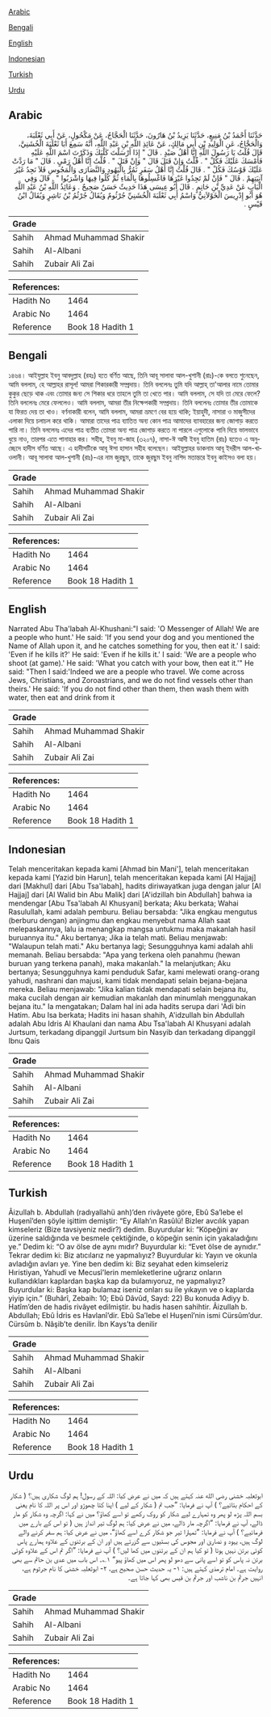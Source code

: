 [Arabic](#arabic)

[Bengali](#bengali)

[English](#english)

[Indonesian](#indonesian)

[Turkish](#turkish)

[Urdu](#urdu)

## Arabic


<div dir="rtl" lang="ar" style={{fontSize:'larger',backgroundColor:'#f8f9fa',padding:20}}>
حَدَّثَنَا أَحْمَدُ بْنُ مَنِيعٍ، حَدَّثَنَا يَزِيدُ بْنُ هَارُونَ، حَدَّثَنَا الْحَجَّاجُ، عَنْ مَكْحُولٍ، عَنْ أَبِي ثَعْلَبَةَ، وَالْحَجَّاجُ، عَنِ الْوَلِيدِ بْنِ أَبِي مَالِكٍ، عَنْ عَائِذِ اللَّهِ بْنِ عَبْدِ اللَّهِ، أَنَّهُ سَمِعَ أَبَا ثَعْلَبَةَ الْخُشَنِيَّ، قَالَ قُلْتُ يَا رَسُولَ اللَّهِ إِنَّا أَهْلُ صَيْدٍ ‏.‏ قَالَ ‏"‏ إِذَا أَرْسَلْتَ كَلْبَكَ وَذَكَرْتَ اسْمَ اللَّهِ عَلَيْهِ فَأَمْسَكَ عَلَيْكَ فَكُلْ ‏"‏ ‏.‏ قُلْتُ وَإِنْ قَتَلَ قَالَ ‏"‏ وَإِنْ قَتَلَ ‏"‏ ‏.‏ قُلْتُ إِنَّا أَهْلُ رَمْىٍ ‏.‏ قَالَ ‏"‏ مَا رَدَّتْ عَلَيْكَ قَوْسُكَ فَكُلْ ‏"‏ ‏.‏ قَالَ قُلْتُ إِنَّا أَهْلُ سَفَرٍ نَمُرُّ بِالْيَهُودِ وَالنَّصَارَى وَالْمَجُوسِ فَلاَ نَجِدُ غَيْرَ آنِيَتِهِمْ ‏.‏ قَالَ ‏"‏ فَإِنْ لَمْ تَجِدُوا غَيْرَهَا فَاغْسِلُوهَا بِالْمَاءِ ثُمَّ كُلُوا فِيهَا وَاشْرَبُوا ‏"‏ ‏.‏ قَالَ وَفِي الْبَابِ عَنْ عَدِيِّ بْنِ حَاتِمٍ ‏.‏ قَالَ أَبُو عِيسَى هَذَا حَدِيثٌ حَسَنٌ صَحِيحٌ ‏.‏ وَعَائِذُ اللَّهِ بْنُ عَبْدِ اللَّهِ هُوَ أَبُو إِدْرِيسَ الْخَوْلاَنِيُّ وَاسْمُ أَبِي ثَعْلَبَةَ الْخُشَنِيِّ جُرْثُومٌ وَيُقَالُ جُرْثُمُ بْنُ نَاشِرٍ وَيُقَالُ ابْنُ قَيْسٍ ‏.‏
</div>
<div style={{backgroundColor:'#f8f9fa',padding:20, marginBottom: 10}}><table> <thead> <tr> <th>Grade</th> <th></th> </tr> </thead> <tbody> <tr><td>Sahih</td><td>Ahmad Muhammad Shakir</td></tr><tr><td>Sahih</td><td>Al-Albani</td></tr><tr><td>Sahih</td><td>Zubair Ali Zai</td></tr></tbody></table><table> <thead> <tr> <th>References:</th> <th></th> </tr> </thead> <tbody><tr><td>Hadith No</td><td>1464</td></tr><tr><td>Arabic No</td><td>1464</td></tr><tr><td>Reference</td><td>Book 18 Hadith 1</td></tr></tbody></table></div>

## Bengali


<div dir="ltr" lang="bn" style={{fontSize:'larger',backgroundColor:'#f8f9fa',padding:20}}>
১৪৬৪। আইযুল্লাহ ইবনু আবদুল্লাহ (রহঃ) হতে বর্ণিত আছে, তিনি আবূ সালাবা আল-খুশানী (রাঃ)-কে বলতে শুনেছেন, আমি বললাম, হে আল্লাহর রাসূল! আমরা শিকারকারী সম্প্রদায়। তিনি বললেনঃ তুমি যদি আল্লাহ্ তা'আলার নামে তোমার কুকুর ছেড়ে থাক এবং তোমার জন্য সে শিকার ধরে তাহলে তুমি তা খেতে পার। আমি বললাম, সে যদি তা মেরে ফেলে? তিনি বললেনঃ মেরে ফেললেও। আমি বললাম, আমরা তীর নিক্ষেপকারী সম্প্রদায়। তিনি বললেনঃ তোমার তীর তোমাকে যা ফিরত দেয় তা খাও। বর্ণনাকারী বলেন, আমি বললাম, আমরা ভ্রমণে বের হয়ে থাকি; ইয়াহুদী, নাসারা ও মাজুসীদের এলাকা দিয়ে চলাচল করে থাকি। আমারা তাদের পাত্র ব্যাতিত অন্য কোন পাত্র আমাদের ব্যাবহারের জন্য জোগাড় করতে পারি না। তিনি বললেনঃ এদের পাত্র ব্যতীত তোমরা অন্য পাত্র জোগাড় করতে না পারলে এগুলোকে পানি দিয়ে ভালভাবে ধুয়ে নাও, তারপর এতে পানাহার কর। সহীহ, ইবনু মা-জাহ (৩২০৭), নাসা-ঈ আদী ইবনু হাতিম (রাঃ) হতেও এ অনুচ্ছেদে হাদীস বর্ণিত আছে। এ হাদীসটিকে আবূ ঈসা হাসান সহীহ বলেছেন। আইযুল্লাহর ডাকনাম আবূ ইদরীস আল-খাওলানী। আবূ সালাবা আল-খুশানী (রাঃ)-এর নাম জুরছুম, তাকে জুরছুম ইবনু নাশিদ মতান্তরে ইবনু কাইসও বলা হয়।
</div>
<div style={{backgroundColor:'#f8f9fa',padding:20, marginBottom: 10}}><table> <thead> <tr> <th>Grade</th> <th></th> </tr> </thead> <tbody> <tr><td>Sahih</td><td>Ahmad Muhammad Shakir</td></tr><tr><td>Sahih</td><td>Al-Albani</td></tr><tr><td>Sahih</td><td>Zubair Ali Zai</td></tr></tbody></table><table> <thead> <tr> <th>References:</th> <th></th> </tr> </thead> <tbody><tr><td>Hadith No</td><td>1464</td></tr><tr><td>Arabic No</td><td>1464</td></tr><tr><td>Reference</td><td>Book 18 Hadith 1</td></tr></tbody></table></div>

## English


<div dir="ltr" lang="en" style={{fontSize:'larger',backgroundColor:'#f8f9fa',padding:20}}>
Narrated Abu Tha'labah Al-Khushani:"I said: 'O Messenger of Allah! We are a people who hunt.' He said: 'If you send your dog and you mentioned the Name of Allah upon it, and he catches something for you, then eat it.' I said: 'Even if he kills it?' He said: 'Even if he kills it.' I said: 'We are a people who shoot (at game).' He said: 'What you catch with your bow, then eat it.'" He said: "Then I said:'Indeed we are a people who travel. We come across Jews, Christians, and Zoroastrians, and we do not find vessels other than theirs.' He said: 'If you do not find other than them, then wash them with water, then eat and drink from it
</div>
<div style={{backgroundColor:'#f8f9fa',padding:20, marginBottom: 10}}><table> <thead> <tr> <th>Grade</th> <th></th> </tr> </thead> <tbody> <tr><td>Sahih</td><td>Ahmad Muhammad Shakir</td></tr><tr><td>Sahih</td><td>Al-Albani</td></tr><tr><td>Sahih</td><td>Zubair Ali Zai</td></tr></tbody></table><table> <thead> <tr> <th>References:</th> <th></th> </tr> </thead> <tbody><tr><td>Hadith No</td><td>1464</td></tr><tr><td>Arabic No</td><td>1464</td></tr><tr><td>Reference</td><td>Book 18 Hadith 1</td></tr></tbody></table></div>

## Indonesian


<div dir="ltr" lang="id" style={{fontSize:'larger',backgroundColor:'#f8f9fa',padding:20}}>
Telah menceritakan kepada kami [Ahmad bin Mani'], telah menceritakan kepada kami [Yazid bin Harun], telah menceritakan kepada kami [Al Hajjaj] dari [Makhul] dari [Abu Tsa'labah], hadits diriwayatkan juga dengan jalur [Al Hajjaj] dari [Al Walid bin Abu Malik] dari [A'idzillah bin Abdullah] bahwa ia mendengar [Abu Tsa'labah Al Khusyani] berkata; Aku berkata; Wahai Rasulullah, kami adalah pemburu. Beliau bersabda: "Jika engkau mengutus (berburu dengan) anjingmu dan engkau menyebut nama Allah saat melepaskannya, lalu ia menangkap mangsa untukmu maka makanlah hasil buruannya itu." Aku bertanya; Jika ia telah mati. Beliau menjawab: "Walaupun telah mati." Aku bertanya lagi; Sesungguhnya kami adalah ahli memanah. Beliau bersabda: "Apa yang terkena oleh panahmu (hewan buruan yang terkena panah), maka makanlah." Ia melanjutkan; Aku bertanya; Sesungguhnya kami penduduk Safar, kami melewati orang-orang yahudi, nashrani dan majusi, kami tidak mendapati selain bejana-bejana mereka. Beliau menjawab: "Jika kalian tidak mendapati selain bejana itu, maka cucilah dengan air kemudian makanlah dan minumlah menggunakan bejana itu." Ia mengatakan; Dalam hal ini ada hadits serupa dari 'Adi bin Hatim. Abu Isa berkata; Hadits ini hasan shahih, A'idzullah bin Abdullah adalah Abu Idris Al Khaulani dan nama Abu Tsa'labah Al Khusyani adalah Jurtsum, terkadang dipanggil Jurtsum bin Nasyib dan terkadang dipanggil Ibnu Qais
</div>
<div style={{backgroundColor:'#f8f9fa',padding:20, marginBottom: 10}}><table> <thead> <tr> <th>Grade</th> <th></th> </tr> </thead> <tbody> <tr><td>Sahih</td><td>Ahmad Muhammad Shakir</td></tr><tr><td>Sahih</td><td>Al-Albani</td></tr><tr><td>Sahih</td><td>Zubair Ali Zai</td></tr></tbody></table><table> <thead> <tr> <th>References:</th> <th></th> </tr> </thead> <tbody><tr><td>Hadith No</td><td>1464</td></tr><tr><td>Arabic No</td><td>1464</td></tr><tr><td>Reference</td><td>Book 18 Hadith 1</td></tr></tbody></table></div>

## Turkish


<div dir="ltr" lang="tr" style={{fontSize:'larger',backgroundColor:'#f8f9fa',padding:20}}>
Âizullah b. Abdullah (radıyallahü anh)’den rivâyete göre, Ebû Sa’lebe el Huşenî’den şöyle işittim demiştir: “Ey Allah’ın Rasûlü! Bizler avcılık yapan kimseleriz (Bize tavsiyeniz nedir?) dedim. Buyurdular ki: “Köpeğini av üzerine saldığında ve besmele çektiğinde, o köpeğin senin için yakaladığını ye.” Dedim ki: “O av ölse de aynı mıdır? Buyurdular ki: “Evet ölse de aynıdır.” Tekrar dedim ki: Biz atıcılarız ne yapmalıyız? Buyurdular ki: Yayın ve okunla avladığın avları ye. Yine ben dedim ki: Biz seyahat eden kimseleriz Hıristiyan, Yahudî ve Mecusî’lerin memleketlerine uğrarız onların kullandıkları kaplardan başka kap da bulamıyoruz, ne yapmalıyız? Buyurdular ki: Başka kap bulamaz iseniz onları su ile yıkayın ve o kaplarda yiyip için.” (Buhârî, Zebaih: 10; Ebû Dâvûd, Sayd: 22) Bu konuda Adiyy b. Hatîm’den de hadis rivâyet edilmiştir. bu hadis hasen sahihtir. Âizullah b. Abdullah; Ebû İdris es Havlanî’dir. Ebû Sa’lebe el Huşenî’nin ismi Cürsûm’dur. Cürsûm b. Nâşib’te denilir. İbn Kays’ta denilir
</div>
<div style={{backgroundColor:'#f8f9fa',padding:20, marginBottom: 10}}><table> <thead> <tr> <th>Grade</th> <th></th> </tr> </thead> <tbody> <tr><td>Sahih</td><td>Ahmad Muhammad Shakir</td></tr><tr><td>Sahih</td><td>Al-Albani</td></tr><tr><td>Sahih</td><td>Zubair Ali Zai</td></tr></tbody></table><table> <thead> <tr> <th>References:</th> <th></th> </tr> </thead> <tbody><tr><td>Hadith No</td><td>1464</td></tr><tr><td>Arabic No</td><td>1464</td></tr><tr><td>Reference</td><td>Book 18 Hadith 1</td></tr></tbody></table></div>

## Urdu


<div dir="rtl" lang="ur" style={{fontSize:'larger',backgroundColor:'#f8f9fa',padding:20}}>
ابوثعلبہ خشنی رضی الله عنہ کہتے ہیں کہ میں نے عرض کیا: اللہ کے رسول! ہم لوگ شکاری ہیں؟ ( شکار کے احکام بتائیے؟ ) آپ نے فرمایا: ”جب تم ( شکار کے لیے ) اپنا کتا چھوڑو اور اس پر اللہ کا نام یعنی بسم اللہ پڑھ لو پھر وہ تمہارے لیے شکار کو روک رکھے تو اسے کھاؤ؟ میں نے کہا: اگرچہ وہ شکار کو مار ڈالے، آپ نے فرمایا: ”اگرچہ مار ڈالے، میں نے عرض کیا: ہم لوگ تیر انداز ہیں ( تو اس کے بارے میں فرمائیے؟ ) آپ نے فرمایا: ”تمہارا تیر جو شکار کرے اسے کھاؤ“، میں نے عرض کیا: ہم سفر کرنے والے لوگ ہیں، یہود و نصاریٰ اور مجوس کی بستیوں سے گزرتے ہیں اور ان کے برتنوں کے علاوہ ہمارے پاس کوئی برتن نہیں ہوتا ( تو کیا ہم ان کے برتنوں میں کھا لیں؟ ) آپ نے فرمایا: ”اگر تم اس کے علاوہ کوئی برتن نہ پاس کو تو اسے پانی سے دھو لو پھر اس میں کھاؤ پیو“ ۱؎۔ اس باب میں عدی بن حاتم سے بھی روایت ہے۔ امام ترمذی کہتے ہیں: ۱- یہ حدیث حسن صحیح ہے، ۲- ابوثعلبہ خشنی کا نام جرثوم ہے، انہیں جرثم بن ناشب اور جرثم بن قیس بھی کہا جاتا ہے۔
</div>
<div style={{backgroundColor:'#f8f9fa',padding:20, marginBottom: 10}}><table> <thead> <tr> <th>Grade</th> <th></th> </tr> </thead> <tbody> <tr><td>Sahih</td><td>Ahmad Muhammad Shakir</td></tr><tr><td>Sahih</td><td>Al-Albani</td></tr><tr><td>Sahih</td><td>Zubair Ali Zai</td></tr></tbody></table><table> <thead> <tr> <th>References:</th> <th></th> </tr> </thead> <tbody><tr><td>Hadith No</td><td>1464</td></tr><tr><td>Arabic No</td><td>1464</td></tr><tr><td>Reference</td><td>Book 18 Hadith 1</td></tr></tbody></table></div>